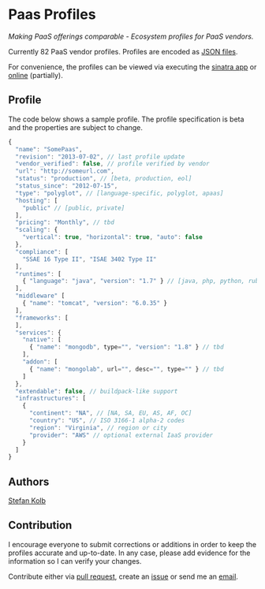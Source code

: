 # Paas Profiles

*Making PaaS offerings comparable - Ecosystem profiles for PaaS vendors.*

Currently 82 PaaS vendor profiles. Profiles are encoded as [JSON files](/profiles/).

For convenience, the profiles can be viewed via executing the [sinatra app](sinatra_profiles.rb) or [online](http://paas-profiles.aws.af.cm/vendors) (partially).

## Profile

The code below shows a sample profile. The profile specification is beta and the properties are subject to change.

```javascript
{
  "name": "SomePaas",
  "revision": "2013-07-02", // last profile update
  "vendor_verified": false, // profile verified by vendor
  "url": "http://someurl.com",
  "status": "production", // [beta, production, eol]
  "status_since": "2012-07-15",
  "type": "polyglot", // [language-specific, polyglot, apaas]
  "hosting": [
    "public" // [public, private]
  ],
  "pricing": "Monthly", // tbd
  "scaling": {
    "vertical": true, "horizontal": true, "auto": false
  },
  "compliance": [
    "SSAE 16 Type II", "ISAE 3402 Type II"
  ],
  "runtimes": [
    { "language": "java", "version": "1.7" } // [java, php, python, ruby, dotnet, node, go, ...]
  ],
  "middleware" [
    { "name": "tomcat", "version": "6.0.35" }
  ],
  "frameworks": [
  ],
  "services": {
    "native": [
      { "name": "mongodb", type="", "version": "1.8" } // tbd
    ],
    "addon": [
      { "name": "mongolab", url="", desc="", type="" } // tbd
    ]
  },
  "extendable": false, // buildpack-like support
  "infrastructures": [
    { 
      "continent": "NA", // [NA, SA, EU, AS, AF, OC]
      "country": "US", // ISO 3166-1 alpha-2 codes
      "region": "Virginia", // region or city
      "provider": "AWS" // optional external IaaS provider
    }
  ]
}
```

## Authors

[Stefan Kolb](https://github.com/stefan-kolb)

## Contribution

I encourage everyone to submit corrections or additions in order to keep the profiles accurate and up-to-date.
In any case, please add evidence for the information so I can verify your changes.

Contribute either via [pull request](https://help.github.com/articles/using-pull-requests), create an [issue](https://github.com/stefan-kolb/paas-profiles/issues) or send me an [email](mailto:stefan.kolb@uni-bamberg.de).

